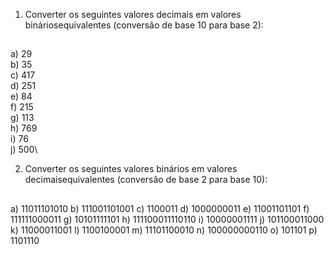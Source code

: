 1) Converter os seguintes valores decimais em valores bináriosequivalentes (conversão de base 10 para base 2):
##
a) 29\
b) 35\
c) 417\
d) 251\
e) 84\
f) 215\
g) 113\
h) 769\
i) 76\
j) 500\


2) Converter os seguintes valores binários em valores decimaisequivalentes (conversão de base 2 para base 10):
##
a) 11011101010
b) 111001101001
c) 1100011
d) 1000000011
e) 11001101101
f) 111111000011
g) 10101111101
h) 111100011110110
i) 10000001111
j) 101100011000
k) 11000011001
l) 1100100001
m) 11101100010
n) 100000000110
o) 101101
p) 1101110
